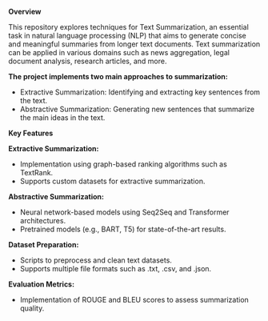 **Overview**

This repository explores techniques for Text Summarization, an essential task in natural language processing (NLP) that aims to generate concise and meaningful summaries from longer text documents. Text summarization can be applied in various domains such as news aggregation, legal document analysis, research articles, and more.

**The project implements two main approaches to summarization:**

- Extractive Summarization: Identifying and extracting key sentences from the text.
- Abstractive Summarization: Generating new sentences that summarize the main ideas in the text.

**Key Features**

**Extractive Summarization:**

  - Implementation using graph-based ranking algorithms such as TextRank.
  - Supports custom datasets for extractive summarization.

**Abstractive Summarization:**

  - Neural network-based models using Seq2Seq and Transformer architectures.
  - Pretrained models (e.g., BART, T5) for state-of-the-art results.

**Dataset Preparation:**

  - Scripts to preprocess and clean text datasets.
  - Supports multiple file formats such as .txt, .csv, and .json.

**Evaluation Metrics:**

  - Implementation of ROUGE and BLEU scores to assess summarization quality.
